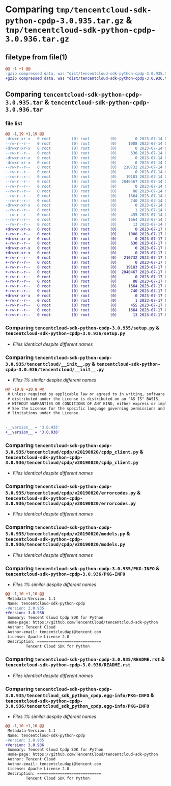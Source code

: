# Comparing `tmp/tencentcloud-sdk-python-cpdp-3.0.935.tar.gz` & `tmp/tencentcloud-sdk-python-cpdp-3.0.936.tar.gz`

## filetype from file(1)

```diff
@@ -1 +1 @@
-gzip compressed data, was "dist/tencentcloud-sdk-python-cpdp-3.0.935.tar", last modified: Fri Jul 14 00:21:00 2023, max compression
+gzip compressed data, was "dist/tencentcloud-sdk-python-cpdp-3.0.936.tar", last modified: Mon Jul 17 00:21:55 2023, max compression
```

## Comparing `tencentcloud-sdk-python-cpdp-3.0.935.tar` & `tencentcloud-sdk-python-cpdp-3.0.936.tar`

### file list

```diff
@@ -1,19 +1,19 @@
-drwxr-xr-x   0 root         (0) root         (0)        0 2023-07-14 00:21:00.000000 tencentcloud-sdk-python-cpdp-3.0.935/
--rw-r--r--   0 root         (0) root         (0)     1008 2023-07-14 00:21:00.000000 tencentcloud-sdk-python-cpdp-3.0.935/setup.py
-drwxr-xr-x   0 root         (0) root         (0)        0 2023-07-14 00:21:00.000000 tencentcloud-sdk-python-cpdp-3.0.935/tencentcloud/
--rw-r--r--   0 root         (0) root         (0)      630 2023-07-14 00:21:00.000000 tencentcloud-sdk-python-cpdp-3.0.935/tencentcloud/__init__.py
-drwxr-xr-x   0 root         (0) root         (0)        0 2023-07-14 00:21:00.000000 tencentcloud-sdk-python-cpdp-3.0.935/tencentcloud/cpdp/
-drwxr-xr-x   0 root         (0) root         (0)        0 2023-07-14 00:21:00.000000 tencentcloud-sdk-python-cpdp-3.0.935/tencentcloud/cpdp/v20190820/
--rw-r--r--   0 root         (0) root         (0)   210732 2023-07-14 00:21:00.000000 tencentcloud-sdk-python-cpdp-3.0.935/tencentcloud/cpdp/v20190820/cpdp_client.py
--rw-r--r--   0 root         (0) root         (0)        0 2023-07-14 00:21:00.000000 tencentcloud-sdk-python-cpdp-3.0.935/tencentcloud/cpdp/v20190820/__init__.py
--rw-r--r--   0 root         (0) root         (0)    19183 2023-07-14 00:21:00.000000 tencentcloud-sdk-python-cpdp-3.0.935/tencentcloud/cpdp/v20190820/errorcodes.py
--rw-r--r--   0 root         (0) root         (0)  2040467 2023-07-14 00:21:00.000000 tencentcloud-sdk-python-cpdp-3.0.935/tencentcloud/cpdp/v20190820/models.py
--rw-r--r--   0 root         (0) root         (0)        0 2023-07-14 00:21:00.000000 tencentcloud-sdk-python-cpdp-3.0.935/tencentcloud/cpdp/__init__.py
--rw-r--r--   0 root         (0) root         (0)       88 2023-07-14 00:21:00.000000 tencentcloud-sdk-python-cpdp-3.0.935/setup.cfg
--rw-r--r--   0 root         (0) root         (0)     1664 2023-07-14 00:21:00.000000 tencentcloud-sdk-python-cpdp-3.0.935/PKG-INFO
--rw-r--r--   0 root         (0) root         (0)      740 2023-07-14 00:21:00.000000 tencentcloud-sdk-python-cpdp-3.0.935/README.rst
-drwxr-xr-x   0 root         (0) root         (0)        0 2023-07-14 00:21:00.000000 tencentcloud-sdk-python-cpdp-3.0.935/tencentcloud_sdk_python_cpdp.egg-info/
--rw-r--r--   0 root         (0) root         (0)        1 2023-07-14 00:21:00.000000 tencentcloud-sdk-python-cpdp-3.0.935/tencentcloud_sdk_python_cpdp.egg-info/dependency_links.txt
--rw-r--r--   0 root         (0) root         (0)      455 2023-07-14 00:21:00.000000 tencentcloud-sdk-python-cpdp-3.0.935/tencentcloud_sdk_python_cpdp.egg-info/SOURCES.txt
--rw-r--r--   0 root         (0) root         (0)     1664 2023-07-14 00:21:00.000000 tencentcloud-sdk-python-cpdp-3.0.935/tencentcloud_sdk_python_cpdp.egg-info/PKG-INFO
--rw-r--r--   0 root         (0) root         (0)       13 2023-07-14 00:21:00.000000 tencentcloud-sdk-python-cpdp-3.0.935/tencentcloud_sdk_python_cpdp.egg-info/top_level.txt
+drwxr-xr-x   0 root         (0) root         (0)        0 2023-07-17 00:21:55.000000 tencentcloud-sdk-python-cpdp-3.0.936/
+-rw-r--r--   0 root         (0) root         (0)     1008 2023-07-17 00:21:55.000000 tencentcloud-sdk-python-cpdp-3.0.936/setup.py
+drwxr-xr-x   0 root         (0) root         (0)        0 2023-07-17 00:21:55.000000 tencentcloud-sdk-python-cpdp-3.0.936/tencentcloud/
+-rw-r--r--   0 root         (0) root         (0)      630 2023-07-17 00:21:55.000000 tencentcloud-sdk-python-cpdp-3.0.936/tencentcloud/__init__.py
+drwxr-xr-x   0 root         (0) root         (0)        0 2023-07-17 00:21:55.000000 tencentcloud-sdk-python-cpdp-3.0.936/tencentcloud/cpdp/
+drwxr-xr-x   0 root         (0) root         (0)        0 2023-07-17 00:21:55.000000 tencentcloud-sdk-python-cpdp-3.0.936/tencentcloud/cpdp/v20190820/
+-rw-r--r--   0 root         (0) root         (0)   210732 2023-07-17 00:21:55.000000 tencentcloud-sdk-python-cpdp-3.0.936/tencentcloud/cpdp/v20190820/cpdp_client.py
+-rw-r--r--   0 root         (0) root         (0)        0 2023-07-17 00:21:55.000000 tencentcloud-sdk-python-cpdp-3.0.936/tencentcloud/cpdp/v20190820/__init__.py
+-rw-r--r--   0 root         (0) root         (0)    19183 2023-07-17 00:21:55.000000 tencentcloud-sdk-python-cpdp-3.0.936/tencentcloud/cpdp/v20190820/errorcodes.py
+-rw-r--r--   0 root         (0) root         (0)  2040467 2023-07-17 00:21:55.000000 tencentcloud-sdk-python-cpdp-3.0.936/tencentcloud/cpdp/v20190820/models.py
+-rw-r--r--   0 root         (0) root         (0)        0 2023-07-17 00:21:55.000000 tencentcloud-sdk-python-cpdp-3.0.936/tencentcloud/cpdp/__init__.py
+-rw-r--r--   0 root         (0) root         (0)       88 2023-07-17 00:21:55.000000 tencentcloud-sdk-python-cpdp-3.0.936/setup.cfg
+-rw-r--r--   0 root         (0) root         (0)     1664 2023-07-17 00:21:55.000000 tencentcloud-sdk-python-cpdp-3.0.936/PKG-INFO
+-rw-r--r--   0 root         (0) root         (0)      740 2023-07-17 00:21:55.000000 tencentcloud-sdk-python-cpdp-3.0.936/README.rst
+drwxr-xr-x   0 root         (0) root         (0)        0 2023-07-17 00:21:55.000000 tencentcloud-sdk-python-cpdp-3.0.936/tencentcloud_sdk_python_cpdp.egg-info/
+-rw-r--r--   0 root         (0) root         (0)        1 2023-07-17 00:21:55.000000 tencentcloud-sdk-python-cpdp-3.0.936/tencentcloud_sdk_python_cpdp.egg-info/dependency_links.txt
+-rw-r--r--   0 root         (0) root         (0)      455 2023-07-17 00:21:55.000000 tencentcloud-sdk-python-cpdp-3.0.936/tencentcloud_sdk_python_cpdp.egg-info/SOURCES.txt
+-rw-r--r--   0 root         (0) root         (0)     1664 2023-07-17 00:21:55.000000 tencentcloud-sdk-python-cpdp-3.0.936/tencentcloud_sdk_python_cpdp.egg-info/PKG-INFO
+-rw-r--r--   0 root         (0) root         (0)       13 2023-07-17 00:21:55.000000 tencentcloud-sdk-python-cpdp-3.0.936/tencentcloud_sdk_python_cpdp.egg-info/top_level.txt
```

### Comparing `tencentcloud-sdk-python-cpdp-3.0.935/setup.py` & `tencentcloud-sdk-python-cpdp-3.0.936/setup.py`

 * *Files identical despite different names*

### Comparing `tencentcloud-sdk-python-cpdp-3.0.935/tencentcloud/__init__.py` & `tencentcloud-sdk-python-cpdp-3.0.936/tencentcloud/__init__.py`

 * *Files 1% similar despite different names*

```diff
@@ -10,8 +10,8 @@
 # Unless required by applicable law or agreed to in writing, software
 # distributed under the License is distributed on an "AS IS" BASIS,
 # WITHOUT WARRANTIES OR CONDITIONS OF ANY KIND, either express or implied.
 # See the License for the specific language governing permissions and
 # limitations under the License.
 
 
-__version__ = '3.0.935'
+__version__ = '3.0.936'
```

### Comparing `tencentcloud-sdk-python-cpdp-3.0.935/tencentcloud/cpdp/v20190820/cpdp_client.py` & `tencentcloud-sdk-python-cpdp-3.0.936/tencentcloud/cpdp/v20190820/cpdp_client.py`

 * *Files identical despite different names*

### Comparing `tencentcloud-sdk-python-cpdp-3.0.935/tencentcloud/cpdp/v20190820/errorcodes.py` & `tencentcloud-sdk-python-cpdp-3.0.936/tencentcloud/cpdp/v20190820/errorcodes.py`

 * *Files identical despite different names*

### Comparing `tencentcloud-sdk-python-cpdp-3.0.935/tencentcloud/cpdp/v20190820/models.py` & `tencentcloud-sdk-python-cpdp-3.0.936/tencentcloud/cpdp/v20190820/models.py`

 * *Files identical despite different names*

### Comparing `tencentcloud-sdk-python-cpdp-3.0.935/PKG-INFO` & `tencentcloud-sdk-python-cpdp-3.0.936/PKG-INFO`

 * *Files 1% similar despite different names*

```diff
@@ -1,10 +1,10 @@
 Metadata-Version: 1.1
 Name: tencentcloud-sdk-python-cpdp
-Version: 3.0.935
+Version: 3.0.936
 Summary: Tencent Cloud Cpdp SDK for Python
 Home-page: https://github.com/TencentCloud/tencentcloud-sdk-python
 Author: Tencent Cloud
 Author-email: tencentcloudapi@tencent.com
 License: Apache License 2.0
 Description: ============================
         Tencent Cloud SDK for Python
```

### Comparing `tencentcloud-sdk-python-cpdp-3.0.935/README.rst` & `tencentcloud-sdk-python-cpdp-3.0.936/README.rst`

 * *Files identical despite different names*

### Comparing `tencentcloud-sdk-python-cpdp-3.0.935/tencentcloud_sdk_python_cpdp.egg-info/PKG-INFO` & `tencentcloud-sdk-python-cpdp-3.0.936/tencentcloud_sdk_python_cpdp.egg-info/PKG-INFO`

 * *Files 1% similar despite different names*

```diff
@@ -1,10 +1,10 @@
 Metadata-Version: 1.1
 Name: tencentcloud-sdk-python-cpdp
-Version: 3.0.935
+Version: 3.0.936
 Summary: Tencent Cloud Cpdp SDK for Python
 Home-page: https://github.com/TencentCloud/tencentcloud-sdk-python
 Author: Tencent Cloud
 Author-email: tencentcloudapi@tencent.com
 License: Apache License 2.0
 Description: ============================
         Tencent Cloud SDK for Python
```

